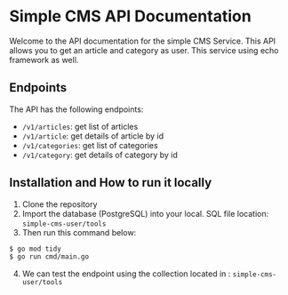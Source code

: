 # Simple CMS API Documentation

Welcome to the API documentation for the simple CMS Service. This API allows you to get an article and category as user. This service using echo framework as well.


## Endpoints

The API has the following endpoints:
- `/v1/articles`: get list of articles
- `/v1/article`: get details of article by id
- `/v1/categories`: get list of categories
- `/v1/category`: get details of category by id

## Installation and How to run it locally
1. Clone the repository
2. Import the database (PostgreSQL) into your local. SQL file location: `simple-cms-user/tools` 
3.  Then run this command below:
```bash
$ go mod tidy
$ go run cmd/main.go
```
4. We can test the endpoint using the collection located in : `simple-cms-user/tools` 
 
